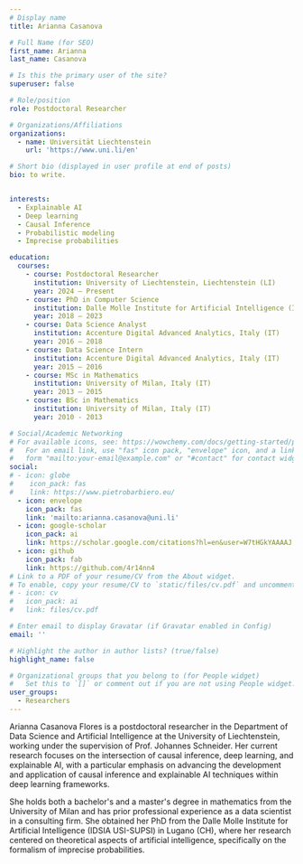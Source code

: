 ```yaml
---
# Display name
title: Arianna Casanova

# Full Name (for SEO)
first_name: Arianna
last_name: Casanova

# Is this the primary user of the site?
superuser: false

# Role/position
role: Postdoctoral Researcher

# Organizations/Affiliations
organizations:
  - name: Universität Liechtenstein
    url: 'https://www.uni.li/en'

# Short bio (displayed in user profile at end of posts)
bio: to write.


interests:
  - Explainable AI
  - Deep learning
  - Causal Inference
  - Probabilistic modeling
  - Imprecise probabilities 

education:
  courses:
    - course: Postdoctoral Researcher
      institution: University of Liechtenstein, Liechtenstein (LI) 
      year: 2024 – Present
    - course: PhD in Computer Science
      institution: Dalle Molle Institute for Artificial Intelligence (IDSIA USI-SUPSI), Switzerland (CH)
      year: 2018 – 2023
    - course: Data Science Analyst
      institution: Accenture Digital Advanced Analytics, Italy (IT)
      year: 2016 – 2018
    - course: Data Science Intern
      institution: Accenture Digital Advanced Analytics, Italy (IT)
      year: 2015 – 2016
    - course: MSc in Mathematics
      institution: University of Milan, Italy (IT)
      year: 2013 – 2015
    - course: BSc in Mathematics
      institution: University of Milan, Italy (IT)
      year: 2010 - 2013

# Social/Academic Networking
# For available icons, see: https://wowchemy.com/docs/getting-started/page-builder/#icons
#   For an email link, use "fas" icon pack, "envelope" icon, and a link in the
#   form "mailto:your-email@example.com" or "#contact" for contact widget.
social:
# - icon: globe
#    icon_pack: fas
#    link: https://www.pietrobarbiero.eu/
  - icon: envelope
    icon_pack: fas
    link: 'mailto:arianna.casanova@uni.li'
  - icon: google-scholar
    icon_pack: ai
    link: https://scholar.google.com/citations?hl=en&user=W7tHGkYAAAAJ
  - icon: github
    icon_pack: fab
    link: https://github.com/4r14nn4
# Link to a PDF of your resume/CV from the About widget.
# To enable, copy your resume/CV to `static/files/cv.pdf` and uncomment the lines below.
# - icon: cv
#   icon_pack: ai
#   link: files/cv.pdf

# Enter email to display Gravatar (if Gravatar enabled in Config)
email: ''

# Highlight the author in author lists? (true/false)
highlight_name: false

# Organizational groups that you belong to (for People widget)
#   Set this to `[]` or comment out if you are not using People widget.
user_groups:
  - Researchers
---
```


Arianna Casanova Flores is a postdoctoral researcher in the Department of Data Science and Artificial Intelligence at the University of Liechtenstein, working under the supervision of Prof. Johannes Schneider.  Her current research focuses on the intersection of causal inference, deep learning, and explainable AI, with a particular emphasis on advancing the development and application of causal inference and explainable AI techniques within deep learning frameworks. 

She holds both a bachelor's and a master's degree in mathematics from the University of Milan and has prior professional experience as a data scientist in a consulting firm. She obtained her PhD from the Dalle Molle Institute for Artificial Intelligence (IDSIA USI-SUPSI) in Lugano (CH), where her research centered on theoretical aspects of artificial intelligence, specifically on the formalism of imprecise probabilities.

